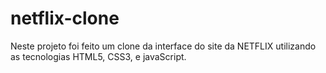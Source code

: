 # netflix-clone
Neste projeto foi feito um clone da interface do site da NETFLIX utilizando as tecnologias HTML5, CSS3, e javaScript.
